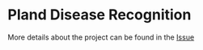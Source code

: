 # Pland Disease Recognition

More details about the project can be found in the [Issue](https://github.com/orgs/unifyai/projects/18?pane=issue&itemId=54203829)